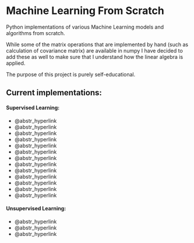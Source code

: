 # Machine Learning From Scratch

Python implementations of various Machine Learning models and algorithms from scratch.

While some of the matrix operations that are implemented by hand (such as calculation of covariance matrix) are available in numpy I have decided to add these as well to make sure that I understand how the linear algebra is applied.

The purpose of this project is purely self-educational.

## Current implementations:

#### Supervised Learning:

  * @abstr_hyperlink 
  * @abstr_hyperlink 
  * @abstr_hyperlink 
  * @abstr_hyperlink 
  * @abstr_hyperlink 
  * @abstr_hyperlink 
  * @abstr_hyperlink 
  * @abstr_hyperlink 
  * @abstr_hyperlink 
  * @abstr_hyperlink 
  * @abstr_hyperlink 
  * @abstr_hyperlink 
  * @abstr_hyperlink 



#### Unsupervised Learning:

  * @abstr_hyperlink 
  * @abstr_hyperlink 
  * @abstr_hyperlink 


